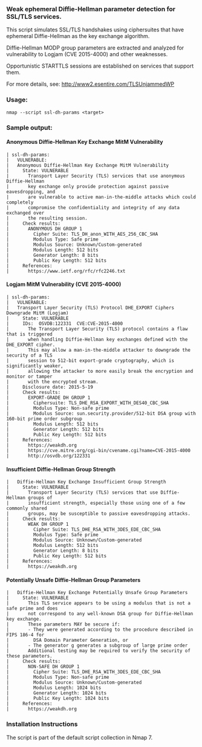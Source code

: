 ### Weak ephemeral Diffie-Hellman parameter detection for SSL/TLS services.

This script simulates SSL/TLS handshakes using ciphersuites that have ephemeral
Diffie-Hellman as the key exchange algorithm.

Diffie-Hellman MODP group parameters are extracted and analyzed for vulnerability
to Logjam (CVE 2015-4000) and other weaknesses.

Opportunistic STARTTLS sessions are established on services that support them.

For more details, see: http://www2.esentire.com/TLSUnjammedWP

### Usage:

`nmap --script ssl-dh-params <target>`

### Sample output:

#### Anonymous Diffie-Hellman Key Exchange MitM Vulnerability
```
| ssl-dh-params: 
|   VULNERABLE:
|   Anonymous Diffie-Hellman Key Exchange MitM Vulnerability
|     State: VULNERABLE
|       Transport Layer Security (TLS) services that use anonymous Diffie-Hellman
|       key exchange only provide protection against passive eavesdropping, and
|       are vulnerable to active man-in-the-middle attacks which could completely
|       compromise the confidentiality and integrity of any data exchanged over
|       the resulting session.
|     Check results:
|       ANONYMOUS DH GROUP 1
|         Cipher Suite: TLS_DH_anon_WITH_AES_256_CBC_SHA
|         Modulus Type: Safe prime
|         Modulus Source: Unknown/Custom-generated
|         Modulus Length: 512 bits
|         Generator Length: 8 bits
|         Public Key Length: 512 bits
|     References:
|       https://www.ietf.org/rfc/rfc2246.txt
```

#### Logjam MitM Vulnerability (CVE 2015-4000)
```
| ssl-dh-params: 
|   VULNERABLE:
|   Transport Layer Security (TLS) Protocol DHE_EXPORT Ciphers Downgrade MitM (Logjam)
|     State: VULNERABLE
|     IDs:  OSVDB:122331  CVE:CVE-2015-4000
|       The Transport Layer Security (TLS) protocol contains a flaw that is triggered
|       when handling Diffie-Hellman key exchanges defined with the DHE_EXPORT cipher.
|       This may allow a man-in-the-middle attacker to downgrade the security of a TLS
|       session to 512-bit export-grade cryptography, which is significantly weaker,
|       allowing the attacker to more easily break the encryption and monitor or tamper
|       with the encrypted stream.
|     Disclosure date: 2015-5-19
|     Check results:
|       EXPORT-GRADE DH GROUP 1
|         Ciphersuite: TLS_DHE_RSA_EXPORT_WITH_DES40_CBC_SHA
|         Modulus Type: Non-safe prime
|         Modulus Source: sun.security.provider/512-bit DSA group with 160-bit prime order subgroup
|         Modulus Length: 512 bits
|         Generator Length: 512 bits
|         Public Key Length: 512 bits
|     References:
|       https://weakdh.org
|       https://cve.mitre.org/cgi-bin/cvename.cgi?name=CVE-2015-4000
|       http://osvdb.org/122331
```

#### Insufficient Diffie-Hellman Group Strength
```
|   Diffie-Hellman Key Exchange Insufficient Group Strength
|     State: VULNERABLE
|       Transport Layer Security (TLS) services that use Diffie-Hellman groups of
|       insufficient strength, especially those using one of a few commonly shared
|       groups, may be susceptible to passive eavesdropping attacks.
|     Check results:
|       WEAK DH GROUP 1
|         Cipher Suite: TLS_DHE_RSA_WITH_3DES_EDE_CBC_SHA
|         Modulus Type: Safe prime
|         Modulus Source: Unknown/Custom-generated
|         Modulus Length: 512 bits
|         Generator Length: 8 bits
|         Public Key Length: 512 bits
|     References:
|       https://weakdh.org
```

#### Potentially Unsafe Diffie-Hellman Group Parameters
```
|   Diffie-Hellman Key Exchange Potentially Unsafe Group Parameters
|     State: VULNERABLE
|       This TLS service appears to be using a modulus that is not a safe prime and does
|       not correspond to any well-known DSA group for Diffie-Hellman key exchange.
|       These parameters MAY be secure if:
|       - They were generated according to the procedure described in FIPS 186-4 for
|         DSA Domain Parameter Generation, or
|       - The generator g generates a subgroup of large prime order
|       Additional testing may be required to verify the security of these parameters.
|     Check results:
|       NON-SAFE DH GROUP 1
|         Cipher Suite: TLS_DHE_RSA_WITH_3DES_EDE_CBC_SHA
|         Modulus Type: Non-safe prime
|         Modulus Source: Unknown/Custom-generated
|         Modulus Length: 1024 bits
|         Generator Length: 1024 bits
|         Public Key Length: 1024 bits
|     References:
|       https://weakdh.org
```

### Installation Instructions

The script is part of the default script collection in Nmap 7.

